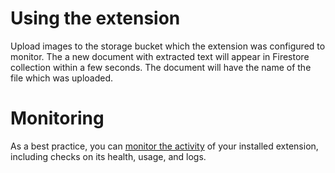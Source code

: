 # Using the extension

Upload images to the storage bucket which the extension was configured to monitor. The a new document with extracted text will appear in Firestore collection within a few seconds. The document will have the name of the file which was uploaded.

# Monitoring

As a best practice, you can [monitor the activity](https://firebase.google.com/docs/extensions/manage-installed-extensions#monitor) of your installed extension, including checks on its health, usage, and logs.
